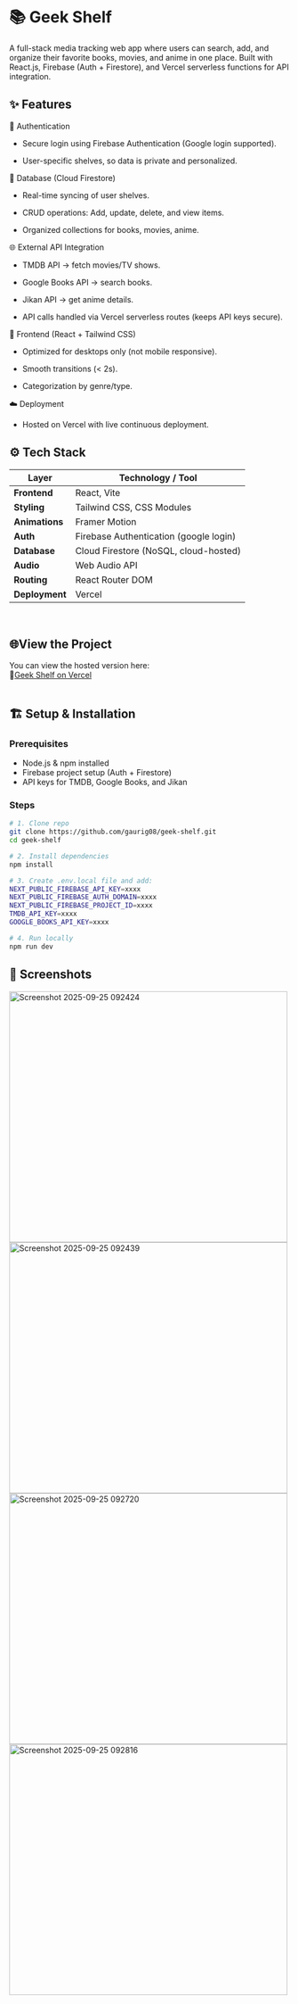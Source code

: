 # 📚 Geek Shelf 
A full-stack media tracking web app where users can search, add, and organize their favorite books, movies, and anime in one place. Built with React.js, Firebase (Auth + Firestore), and Vercel serverless functions for API integration.


## ✨ Features    

🔑 Authentication

- Secure login using Firebase Authentication (Google login supported).

- User-specific shelves, so data is private and personalized.

📂 Database (Cloud Firestore)

- Real-time syncing of user shelves.

- CRUD operations: Add, update, delete, and view items.

- Organized collections for books, movies, anime.

🌐 External API Integration

- TMDB API → fetch movies/TV shows.

- Google Books API → search books.

- Jikan API → get anime details.

- API calls handled via Vercel serverless routes (keeps API keys secure).

🎨 Frontend (React + Tailwind CSS)

- Optimized for desktops only (not mobile responsive).

- Smooth transitions (< 2s).

- Categorization by genre/type.

☁️ Deployment

- Hosted on Vercel with live continuous deployment.

## ⚙️ Tech Stack

| Layer          | Technology / Tool                         |
| -------------- | ----------------------------------------- |
| **Frontend**   | React, Vite                               |
| **Styling**    | Tailwind CSS, CSS Modules                 |
| **Animations** | Framer Motion                             |
| **Auth**       | Firebase Authentication (google login) |
| **Database**   | Cloud Firestore (NoSQL, cloud-hosted)     |
| **Audio**      | Web Audio API                             |
| **Routing**    | React Router DOM                          |
| **Deployment** | Vercel                                    |
<br>

## 🌐View the Project
You can view the hosted version here:  
🔗[Geek Shelf on Vercel](https://geek-shelf.vercel.app/)   
<br>

## 🏗️ Setup & Installation

### Prerequisites
- Node.js & npm installed
- Firebase project setup (Auth + Firestore)
- API keys for TMDB, Google Books, and Jikan

### Steps

```bash
# 1. Clone repo
git clone https://github.com/gaurig08/geek-shelf.git
cd geek-shelf

# 2. Install dependencies
npm install

# 3. Create .env.local file and add:
NEXT_PUBLIC_FIREBASE_API_KEY=xxxx
NEXT_PUBLIC_FIREBASE_AUTH_DOMAIN=xxxx
NEXT_PUBLIC_FIREBASE_PROJECT_ID=xxxx
TMDB_API_KEY=xxxx
GOOGLE_BOOKS_API_KEY=xxxx

# 4. Run locally
npm run dev
```

## 📸 Screenshots

<img width="500" height="450" alt="Screenshot 2025-09-25 092424" src="https://github.com/user-attachments/assets/54924b5f-b3c0-411c-b827-85170dbef630" />
<img width="500" height="450" alt="Screenshot 2025-09-25 092439" src="https://github.com/user-attachments/assets/78b564dd-a53c-4f8b-a8b9-6f0e8ca6b2aa" />
<img width="500" height="450" alt="Screenshot 2025-09-25 092720" src="https://github.com/user-attachments/assets/02072539-d449-4a0d-864e-e10be9d29179" />
<img width="500" height="450" alt="Screenshot 2025-09-25 092816" src="https://github.com/user-attachments/assets/2517d68c-9f2a-4a82-b861-a3211be8b137" />




